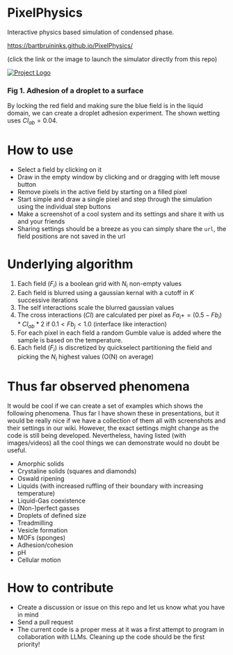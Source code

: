 # PixelPhysics
Interactive physics based simulation of condensed phase.

https://bartbruininks.github.io/PixelPhysics/

(click the link or the image to launch the simulator directly from this repo)

[![Project Logo](https://github.com/user-attachments/assets/10abd92d-63a8-4f1d-9076-e662b298edf0)](https://bartbruininks.github.io/PixelPhysics/)
### Fig 1. Adhesion of a droplet to a surface
By locking the red field and making sure the blue field is in the liquid domain, we can create a droplet adhesion experiment. The shown wetting uses $CI_{ab} = 0.04$.


# How to use
- Select a field by clicking on it
- Draw in the empty window by clicking and or dragging with left mouse button
- Remove pixels in the active field by starting on a filled pixel
- Start simple and draw a single pixel and step through the simulation using the individual step buttons
- Make a screenshot of a cool system and its settings and share it with us and your friends
- Sharing settings should be a breeze as you can simply share the `url`, the field positions are not saved in the url

# Underlying algorithm
1) Each field ($F_i$) is a boolean grid with $N_i$ non-empty values
3) Each field is blurred using a gaussian kernal with a cutoff in $K$ successive iterations
4) The self interactions scale the blurred gaussian values
5) The cross interactions ($CI$) are calculated per pixel as $Fa_i += (0.5 - Fb_i) * CI_{ab} * 2$ if $0.1 < Fb_j < 1.0$ (interface like interaction)
6) For each pixel in each field a random Gumble value is added where the sample is based on the temperature.
7) Each field ($F_i$) is discretized by quickselect partitioning the field and picking the $N_i$ highest values (O(N) on average)

# Thus far observed phenomena
It would be cool if we can create a set of examples which shows the following phenomena. Thus far I have shown these in presentations, but it would be really nice if we have a collection of them all with screenshots and their settings in our wiki. However, the exact settings might change as the code is still being developed. Nevertheless, having listed (with images/videos) all the cool things we can demonstrate would no doubt be useful.
- Amorphic solids
- Crystaline solids (squares and diamonds)
- Oswald ripening
- Liquids (with increased ruffling of their boundary with increasing temperature)
- Liquid-Gas coexistence
- (Non-)perfect gasses
- Droplets of defined size
- Treadmilling
- Vesicle formation
- MOFs (sponges)
- Adhesion/cohesion
- pH
- Cellular motion

# How to contribute
- Create a discussion or issue on this repo and let us know what you have in mind
- Send a pull request
- The current code is a proper mess at it was a first attempt to program in collaboration with LLMs. Cleaning up the code should be the first priority!
